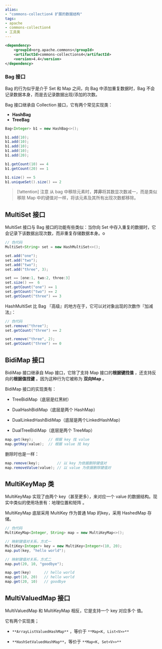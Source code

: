 ```yaml
---
alias:
- "commons-collection4 扩展的数据结构"
tags:
- apache
- commons-collection4
- 工具类 
---
```



```xml
<dependency>
    <groupId>org.apache.commons</groupId>
    <artifactId>commons-collections4</artifactId>
    <version>4.4</version>
</dependency>
```

### Bag 接口

Bag 的行为似乎是介于 Set 和 Map 之间，向 Bag 中添加重复数据时，Bag 不会记录数据本身，而是去记录数据出现/添加的次数。

Bag 接口继承自 Collection 接口，它有两个常见实现类：

-   **HashBag**
-   **TreeBag**

```java
Bag<Integer> b1 = new HashBag<>();

b1.add(10);
b1.add(10);
b1.add(10);
b1.add(10);
b1.add(20);

b1.getCount(10) == 4
b1.getCount(20) == 1

b1.size() == 5
b1.uniqueSet().size() == 2
```

> [!attention] 注意
> 从 bag 中移除元素时，**并非**将其数显次数减一，而是类似移除 Map 中的键值对一样，将该元素及其所有出现次数都移除。

## MultiSet 接口

MultiSet 接口与 Bag 接口的功能有些类似：当你向 Set 中存入重复的数据时，它会记录下该数据出现次数，而非重复存储数据本身。o

```java
// 伪代码
MultiSet<String> set = new HashMultiSet<>();

set.add("one");
set.add("two");
set.add("two");
set.add("three", 3);

set == [one:1, two:2, three:3]
set.size() ==  6
set.getCount("one") == 1
set.getCount("two") == 2
set.getCount("three") == 3
```

HashMultiSet 比 Bag 『高级』的地方在于，它可以对对象出现的次数作『加减法』：

```java
// 伪代码
set.remove("three");
set.getCount("three") == 2

set.remove("three", 2);
set.getCount("three") == 0
```

## BidiMap 接口

BidiMap 接口继承自 Map 接口，它除了支持 Map 接口的**根据键找值** ，还支持反向的**根据值找键** 。因为这种行为它被称为 **双向Map** 。

BidiMap 接口的实现类有：

-   TreeBidiMap（底层是红黑树）

-   DualHashBidiMap（底层是两个 HashMap）

-   DualLinkedHashBidiMap（底层是两个LinkedHashMap）

-   DualTreeBidiMap（底层是两个 TreeMap）

```java
map.get(key);       // 根据 key 找 value
map.getKey(value);  // 根据 value 找 key
```

删除时也是一样：

```java
map.remove(key);        // 以 key 为依据删除键值对
map.removeValue(value); // 以 value 为依据删除键值对
```

## MultiKeyMap 类

MultiKeyMap 实现了由两个 key（甚至更多），来对应一个 value 的数据结构。现实中类似的使用场景有：地理位置和矩阵 。

MultiKeyMap 底层采用 MultiKey 作为普通 Map 的key，采用 HashedMap 存储。

```java
// 伪代码
MultiKeyMap<Integer, String> map = new MultiKeyMap<>();

// 映射键值对关系，方式一
MultiKey<Integer> key = new MultiKey<Integer>(10, 20);
map.put(key, "hello world");

// 映射键值对关系，方式二
map.put(20, 10, "goodbye");

map.get(key)      // hello world
map.get(10, 20)   // hello world
map.get(20, 10)   // goodbye
```

## MultiValuedMap 接口

MultiValuedMap 和 MultiKeyMap 相反，它是支持一个 key 对应多个 值。

它有两个实现类；

-   `**ArrayListValuedHashMap**` ，等价于 `**Map<K, List<V>>**`

-   `**HashSetValuedHashMap**`，等价于 `**Map<K, Set<V>>**`




